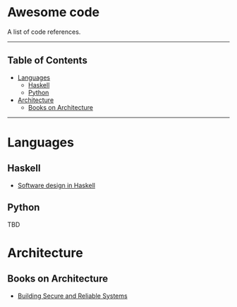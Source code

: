 # Awesome code
A list of code references.

---------

## Table of Contents

* [Languages](#languages)
    * [Haskell](#haskell) 
    * [Python](#python)
* [Architecture](#architecture)
    * [Books on Architecture](#Books-on-Architecture)

--------

# Languages

## Haskell
 - [Software design in Haskell](https://github.com/graninas/software-design-in-haskell)

## Python
TBD

# Architecture


## Books on Architecture

- [Building Secure and Reliable Systems](https://landing.google.com/sre/books/)
